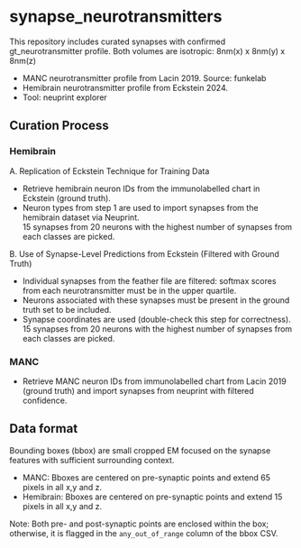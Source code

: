 # synapse_neurotransmitters

This repository includes curated synapses with confirmed gt_neurotransmitter profile. Both volumes are isotropic: 8nm(x) x 8nm(y) x 8nm(z) 

* MANC neurotransmitter profile from Lacin 2019. Source: funkelab
* Hemibrain neurotransmitter profile from Eckstein 2024.
* Tool: neuprint explorer 

## Curation Process 
### Hemibrain 

A. Replication of Eckstein Technique for Training Data
- Retrieve hemibrain neuron IDs from the immunolabelled chart in Eckstein (ground truth).
- Neuron types from step 1 are used to import synapses from the hemibrain dataset via Neuprint.  
15 synapses from 20 neurons with the highest number of synapses from each classes are picked. 

B. Use of Synapse-Level Predictions from Eckstein (Filtered with Ground Truth)
- Individual synapses from the feather file are filtered: softmax scores from each neurotransmitter must be in the upper quartile.
- Neurons associated with these synapses must be present in the ground truth set to be included.
- Synapse coordinates are used (double-check this step for correctness).  
15 synapses from 20 neurons with the highest number of synapses from each classes are picked. 


### MANC 
- Retrieve MANC neuron IDs from immunolabelled chart from Lacin 2019 (ground truth) and import synapses from neuprint with filtered confidence. 


## Data format 

Bounding boxes (bbox) are small cropped EM focused on the synapse features with sufficient surrounding context.  
* MANC: Bboxes are centered on pre-synaptic points and extend 65 pixels in all x,y and z. 
* Hemibrain: Bboxes are centered on pre-synaptic points and extend 15 pixels in all x,y and z.

Note: Both pre- and post-synaptic points are enclosed within the box; otherwise, it is flagged in the `any_out_of_range` column of the bbox CSV.
